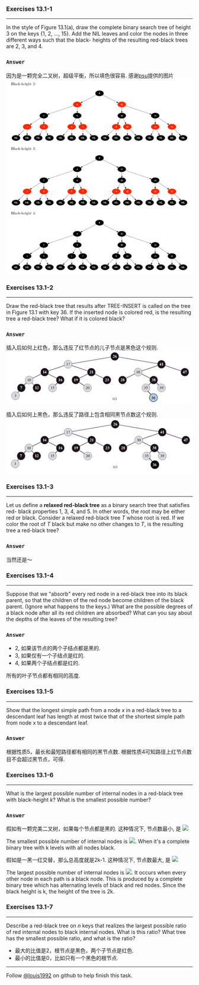 ### Exercises 13.1-1
***
In the style of Figure 13.1(a), draw the complete binary search tree of height 3 on the keys {1, 2, ..., 15}. Add the NIL leaves and color the nodes in three different ways such that the black- heights of the resulting red-black trees are 2, 3, and 4.

### `Answer`
因为是一颗完全二叉树，超级平衡，所以填色很容易. 感谢[psu](http://test.scripts.psu.edu/users/d/j/djh300/cmpsc465/notes-4985903869437/solutions-to-some-homework-exercises-as-shared-with-students/3-solutions-clrs-13.pdf)提供的图片
![image](./repo/s1/1.png)


### Exercises 13.1-2
***
Draw the red-black tree that results after TREE-INSERT is called on the tree in Figure 13.1 with key 36. If the inserted node is colored red, is the resulting tree a red-black tree? What if it is colored black?

### `Answer`
插入后如何上红色，那么违反了红节点的儿子节点是黑色这个规则.
![image](./repo/s1/2.png)

插入后如何上黑色，那么违反了路径上包含相同黑节点数这个规则.
![image](./repo/s1/3.png)


### Exercises 13.1-3
***
Let us define a **relaxed red-black tree** as a binary search tree that satisfies red- black properties 1, 3, 4, and 5. In other words, the root may be either red or black. Consider a relaxed red-black tree *T* whose root is red. If we color the root of *T* black but make no other changes to *T*, is the resulting tree a red-black tree?

### `Answer`
当然还是～

### Exercises 13.1-4
***
Suppose that we "absorb" every red node in a red-black tree into its black parent, so that the children of the red node become children of the black parent. (Ignore what happens to the keys.) What are the possible degrees of a black node after all its red children are absorbed? What can you say about the depths of the leaves of the resulting tree?
### `Answer`
* 2, 如果该节点的两个子结点都是黑的.
* 3, 如果仅有一个子结点是红的.
* 4, 如果两个子结点都是红的.

所有的叶子节点都有相同的高度.

### Exercises 13.1-5
***
Show that the longest simple path from a node *x* in a red-black tree to a descendant leaf has
length at most twice that of the shortest simple path from node x to a descendant leaf.
### `Answer`
根据性质5，最长和最短路径都有相同的黑节点数. 根据性质4可知路径上红节点数目不会超过黑节点，可得.

### Exercises 13.1-6
***
What is the largest possible number of internal nodes in a red-black tree with black-height *k*? What is the smallest possible number?

### `Answer`
假如有一颗完美二叉树，如果每个节点都是黑的. 这种情况下, 节点数最小, 是 ![](http://latex.codecogs.com/gif.latex?2^k-1)

The smallest possible number of internal nodes is ![](http://latex.codecogs.com/gif.latex?2^k-1). When it's a complete binary tree with k levels with all nodes black.

假如是一黑一红交替，那么总高度就是2k-1. 这种情况下, 节点数最大, 是 ![](http://latex.codecogs.com/gif.latex?2^{2k}-1)

The largest possible number of internal nodes is ![](http://latex.codecogs.com/gif.latex?2^{2k}-1). It occurs when every other node in each path is a black node. This is produced by a complete binary tree which has alternating levels of black and red nodes. Since the black height is k, the height of the tree is 2k.

### Exercises 13.1-7
***
Describe a red-black tree on *n* keys that realizes the largest possible ratio of red internal nodes to black internal nodes. What is this ratio? What tree has the smallest possible ratio, and what is the ratio?

* 最大的比值是2，根节点是黑色，两个子节点是红色.
* 最小的比值是0，比如只有一个黑色的根节点.

***
Follow [@louis1992](https://github.com/gzc) on github to help finish this task.

